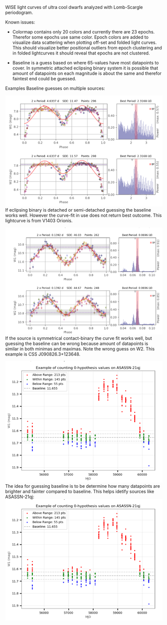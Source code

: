 WISE light curves of ultra cool dwarfs analyzed with Lomb-Scargle periodogram.

Known issues:
- Colormap contains only 20 colors and currently there are 23 epochs. Therefor some epochs use same color.
Epoch colors are added to visualize data scattering when plotting off-set and folded light curves.
This should visualize better positional outliers from epoch clustering and in folded lightcurves it should reveal that epochs are not clustered.

- Baseline is a guess based on where 65-values have most datapoints to cover. In symmetric attached eclipsing binary system it is possible that amount of datapoints on each magnitude is about the same and therefor faintest end could be guessed.

Examples Baseline guesses on multiple sources:

![V1403_Orionis](https://github.com/ASainio/WISE-Light-Curves/blob/main/example_images/V1403_Orionis.png)
If eclipsing binary is detached or semi-detached guessing the baseline works well. However the curve-fit in use does not return best outcome. This lightcurve is from V1403 Orionis.


![CSS J090826.3+123648](https://github.com/ASainio/WISE-Light-Curves/blob/main/example_images/CSS%20J090826.3%2B123648.png)
If the source is symmetrical contact-binary the curve fit works well, but guessing the baseline can be wrong because amount of datapoints is similar in both minimas and maximas. Note the wrong guess on W2.
This example is CSS J090826.3+123648. 

![Alt text](https://github.com/ASainio/WISE-Light-Curves/blob/main/null-hyph.png)
The idea for guessing baseline is to be determine how many datapoints are brighter and fainter compared to baseline. This helps idetify sources like ASASSN-21qj:
![Alt text](https://github.com/ASainio/WISE-Light-Curves/blob/main/null-hyph.png)








